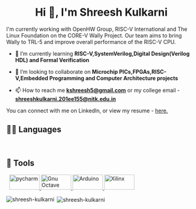 <h1 align="center">Hi 👋, I'm Shreesh Kulkarni</h1>
I'm currently working with OpenHW Group, RISC-V International and The Linux Foundation on the CORE-V Wally Project. Our team aims to bring Wally to TRL-5 and improve overall performance of the RISC-V CPU.

- 🌱 I’m currently learning **RISC-V,SystemVerilog,Digital Design(Verilog HDL) and Formal Verification**

- 👯 I’m looking to collaborate on **Microchip PICs,FPGAs,RISC-V,Embedded Programming and Computer Architecture projects**

- 📫 How to reach me **kshreesh5@gmail.com** or my college email - **shreeshkulkarni.201ee155@nitk.edu.in**

You can connect with me on LinkedIn, or view my resume - [here.](https://linktr.ee/shreesh_kulkarni)

## 👨‍💻 Languages
<a href="https://www.python.org/"><img alt="" src="https://img.shields.io/badge/Python-3776AB?style=for-the-badge&logo=python&logoColor=white" /></a>
<a href=""><img alt="" src="https://img.shields.io/badge/C-00599C?style=for-the-badge&logo=c&logoColor=white" /></a>
<a href=""><img alt="" src="https://img.shields.io/badge/MySQL-00000F?style=for-the-badge&logo=mysql&logoColor=white" /></a>
<a href=""><img alt="" src="https://img.shields.io/badge/Verilog-00000F?style=for-the-badge&logo=verilog&logoColor=white" /></a>
<a href=""><img alt="" src="https://img.shields.io/badge/RISCVAssembly-00000F?style=for-the-badge&logo=RISCVAssembly&logoColor=white" /></a>


## 🔧 Tools
<a href="https://jupyter.org/"><img alt="" src="https://img.shields.io/badge/Jupyter-F37626.svg?&style=for-the-badge&logo=Jupyter&logoColor=white" /></a>
<a href="https://code.visualstudio.com/"><img alt="" src="https://img.shields.io/badge/Visual_Studio_Code-0078D4?style=for-the-badge&logo=visual%20studio%20code&logoColor=white" /></a>
<a href="https://www.jetbrains.com/pycharm/" target="_blank"> <img src="https://cdn.eduonix.com/assets/images/header_img/2020010211572811392.png" alt="pycharm" width="80" height="40"/> </a>
<a href="https://www.gnu.org/software/octave/index" target="_blank"> <img src="https://upload.wikimedia.org/wikipedia/commons/thumb/6/6a/Gnu-octave-logo.svg/1024px-Gnu-octave-logo.svg.png" alt="Gnu Octave" width="80" height="40"/> </a>
  <a href="https://www.arduino.cc/" target="_blank"> <img src="https://content.arduino.cc/assets/arduino_logo_1200x630-01.png" alt="Arduino" width="80" height="40"/> </a> 
  <a href="https://www.xilinx.com/" target="_blank"> <img src="https://www.xilinx.com/content/dam/xilinx/imgs/partner-logos/xilinx-tile-gray-720x400.jpg" alt="Xilinx" width="80" height="40"/> </a><p>
<p><img align="left" src="https://github-readme-stats.vercel.app/api/top-langs?username=shreesh-kulkarni&show_icons=true&locale=en&layout=compact" alt="shreesh-kulkarni" /></p>

<p>&nbsp;<img align="center" src="https://github-readme-stats.vercel.app/api?username=Shreesh-Kulkarni&count_private=true&show_icons=true&theme=radical" alt="shreesh-kulkarni" /></p>
